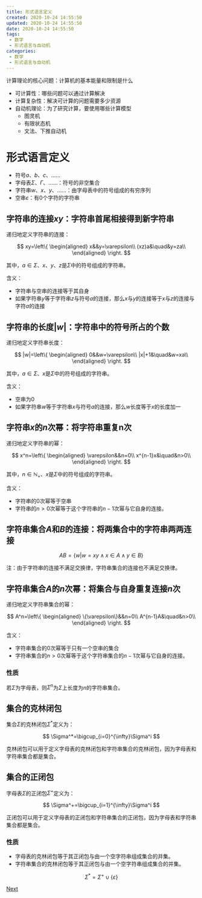 ```yaml
---
title: 形式语言定义
created: 2020-10-24 14:55:50
updated: 2020-10-24 14:55:50
date: 2020-10-24 14:55:50
tags: 
 - 数学
 - 形式语言与自动机
categories: 
 - 数学
 - 形式语言与自动机
---
```

计算理论的核心问题：计算机的基本能量和限制是什么

* 可计算性：哪些问题可以通过计算解决
* 计算复杂性：解决可计算的问题需要多少资源
* 自动机理论：为了研究计算，要使用哪些计算模型
  * 图灵机
  * 有限状态机
  * 文法、下推自动机

# 形式语言定义

* 符号$a$、$b$、$c$、......
* 字母表$\Sigma$、$\Gamma$、......：符号的非空集合
* 字符串$w$、$x$、$y$、......：由字母表中的符号组成的有穷序列
* 空串$\varepsilon$：有0个字符的字符串

## 字符串的连接$xy$：字符串首尾相接得到新字符串

递归地定义字符串的连接：

$$
xy=\left\{
\begin{aligned}
    x&&y=\varepsilon\\
    (xz)a&\quad&y=za\\
\end{aligned}
\right.
$$

其中，$a\in\Sigma$、$x$、$y$、$z$是$\Sigma$中的符号组成的字符串。

含义：
* 字符串与空串的连接等于其自身
* 如果字符串$y$等于字符串$z$与符号$a$的连接，那么$x$与$y$的连接等于$x$与$z$的连接与字符$a$的连接

## 字符串的长度$|w|$：字符串中的符号所占的个数

递归地定义字符串长度：

$$
|w|=\left\{
\begin{aligned}
    0&&w=\varepsilon\\
    |x|+1&\quad&w=xa\\
\end{aligned}
\right.
$$

其中，$a\in\Sigma$、$x$是$\Sigma$中的符号组成的字符串。

含义：
* 空串为0
* 如果字符串$w$等于字符串$x$与符号$a$的连接，那么$w$长度等于$x$的长度加一

## 字符串$x$的$n$次幂：将字符串重复n次

递归地定义字符串的幂：

$$
x^n=\left\{
\begin{aligned}
    \varepsilon&&n=0\\
    x^{n-1}x&\quad&n>0\\
\end{aligned}
\right.
$$

其中，$n\in\mathbb{N}_+$、$x$是$\Sigma$中的符号组成的字符串。

含义：
* 字符串的0次幂等于空串
* 字符串的$n>0$次幂等于这个字符串的$n-1$次幂与它自身的连接。

## 字符串集合$A$和$B$的连接：将两集合中的字符串两两连接

$$AB=\{w|w=xy\wedge x\in A\wedge y\in B\}$$

注：由于字符串的连接不满足交换律，字符串集合的连接也不满足交换律。

## 字符串集合$A$的$n$次幂：将集合与自身重复连接$n$次

递归地定义字符串集合的幂：

$$
A^n=\left\{
\begin{aligned}
    \{\varepsilon\}&&n=0\\
    A^{n-1}A&\quad&n>0\\
\end{aligned}
\right.
$$

含义：
* 字符串集合的0次幂等于只有一个空串的集合
* 字符串集合的$n>0$次幂等于这个字符串集合的$n-1$次幂与它自身的连接。

### 性质

若$\Sigma$为字母表，则$\Sigma^n$为$\Sigma$上长度为$n$的字符串集合。

## 集合的克林闭包

集合$\Sigma$的克林闭包$\Sigma^*$定义为：

$$
\Sigma^*=\bigcup_{i=0}^{\infty}\Sigma^i
$$

克林闭包可以用于定义字母表的克林闭包和字符串集合的克林闭包，因为字母表和字符串集合都是集合。

## 集合的正闭包

字母表$\Sigma$的正闭包$\Sigma^+$定义为：

$$
\Sigma^+=\bigcup_{i=1}^{\infty}\Sigma^i
$$

正闭包可以用于定义字母表的正闭包和字符串集合的正闭包，因为字母表和字符串集合都是集合。

### 性质

* 字母表的克林闭包等于其正闭包与由一个空字符串组成集合的并集。
* 字符串集合的克林闭包等于其正闭包与由一个空字符串组成集合的并集。

$$
\Sigma^*=\Sigma^+\cup\{\varepsilon\}
$$

[Next](./有穷自动机.md)